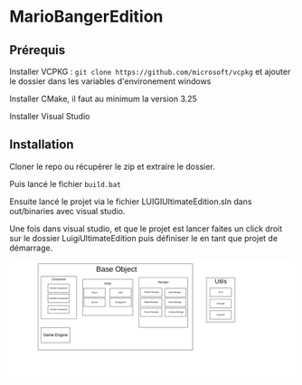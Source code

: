 # MarioBangerEdition

## Prérequis

Installer VCPKG : ```git clone https://github.com/microsoft/vcpkg``` et ajouter le dossier dans les variables d'environement windows

Installer CMake, il faut au minimum la version 3.25

Installer Visual Studio

## Installation

Cloner le repo ou récupérer le zip et extraire le dossier.

Puis lancé le fichier ```build.bat```

Ensuite lancé le projet via le fichier LUIGIUltimateEdition.sln dans out/binaries avec visual studio.

Une fois dans visual studio, et que le projet est lancer faites un click droit sur le dossier LuigiUltimateEdition puis définiser le en tant que projet de démarrage.


![alt text](<snapshot - archi - 2024-05-14.png>)
